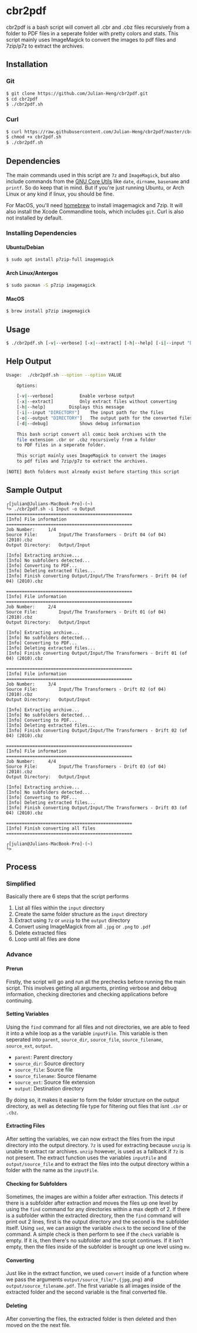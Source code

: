 # cbr2pdf
cbr2pdf is a bash script will convert all .cbr and .cbz files recursively from a folder to PDF files in a seperate folder with pretty colors and stats. This script mainly uses ImageMagick to convert the images to pdf files and 7zip/p7z to extract the archives.

## Installation
### Git
```sh
$ git clone https://github.com/Julian-Heng/cbr2pdf.git
$ cd cbr2pdf
$ ./cbr2pdf.sh
```
### Curl
```sh
$ curl https://raw.githubusercontent.com/Julian-Heng/cbr2pdf/master/cbr2pdf.sh > cbr2pdf.sh
$ chmod +x cbr2pdf.sh
$ ./cbr2pdf.sh
```

## Dependencies
The main commands used in this script are ```7z``` and ```ImageMagick```, but also include commands from the [GNU Core Utils](https://en.wikipedia.org/wiki/List_of_GNU_Core_Utilities_commands) like ```date```, ```dirname```, ```basename``` and ```printf```. So do keep that in mind. But if you're just running Ubuntu, or Arch Linux or any kind if linux, you should be fine.

For MacOS, you'll need [homebrew](https://brew.sh/) to install imagemagick and 7zip. It will also install the Xcode Commandline tools, which includes ```git```. Curl is also not installed by default.

### Installing Dependencies
#### Ubuntu/Debian
```sh
$ sudo apt install p7zip-full imagemagick
```
#### Arch Linux/Antergos
 ```sh
 $ sudo pacman -S p7zip imagemagick
 ```
#### MacOS
```sh
$ brew install p7zip imagemagick
```

## Usage
```sh
$ ./cbr2pdf.sh [-v|--verbose] [-x|--extract] [-h|--help] [-i|--input "DIRECTORY"] [-o|--output "DIRECTORY"] [-d|--debug]
```

## Help Output
```sh
Usage:	./cbr2pdf.sh --option --option VALUE

	Options:

	[-v|--verbose]			Enable verbose output
	[-x|--extract]			Only extract files without converting
	[-h|--help]			Displays this message
	[-i|--input "DIRECTORY"]	The input path for the files
	[-o|--output "DIRECTORY"]	The output path for the converted files
	[-d|--debug]			Shows debug information

	This bash script convert all comic book archives with the
	file extension .cbr or .cbz recursively from a folder
	to PDF files in a seperate folder.

	This script mainly uses ImageMagick to convert the images
	to pdf files and 7zip/p7z to extract the archives.

[NOTE] Both folders must already exist before starting this script
```

## Sample Output
```
┌[julian@Julians-MacBook-Pro]-(~)
└> ./cbr2pdf.sh -i Input -o Output
================================================
[Info] File information
================================================
Job Number:		1/4
Source File:		Input/The Transformers - Drift 04 (of 04) (2010).cbz
Output Directory:	Output/Input

[Info] Extracting archive...
[Info] No subfolders detected...
[Info] Converting to PDF...
[Info] Deleting extracted files...
[Info] Finish converting Output/Input/The Transformers - Drift 04 (of 04) (2010).cbz

================================================
[Info] File information
================================================
Job Number:		2/4
Source File:		Input/The Transformers - Drift 01 (of 04) (2010).cbz
Output Directory:	Output/Input

[Info] Extracting archive...
[Info] No subfolders detected...
[Info] Converting to PDF...
[Info] Deleting extracted files...
[Info] Finish converting Output/Input/The Transformers - Drift 01 (of 04) (2010).cbz

================================================
[Info] File information
================================================
Job Number:		3/4
Source File:		Input/The Transformers - Drift 02 (of 04) (2010).cbz
Output Directory:	Output/Input

[Info] Extracting archive...
[Info] No subfolders detected...
[Info] Converting to PDF...
[Info] Deleting extracted files...
[Info] Finish converting Output/Input/The Transformers - Drift 02 (of 04) (2010).cbz

================================================
[Info] File information
================================================
Job Number:		4/4
Source File:		Input/The Transformers - Drift 03 (of 04) (2010).cbz
Output Directory:	Output/Input

[Info] Extracting archive...
[Info] No subfolders detected...
[Info] Converting to PDF...
[Info] Deleting extracted files...
[Info] Finish converting Output/Input/The Transformers - Drift 03 (of 04) (2010).cbz

================================================
[Info] Finish converting all files
================================================

┌[julian@Julians-MacBook-Pro]-(~)
└>
```

## Process
### Simplified
Basically there are 6 steps that the script performs

  1. List all files within the ```input``` directory
  2. Create the same folder structure as the ```input``` directory
  3. Extract using ```7z``` or ```unzip``` to the ```output``` directory
  4. Convert using ImageMagick from all ```.jpg``` or ```.png``` to ```.pdf```
  5. Delete extracted files
  6. Loop until all files are done

### Advance
#### Prerun
Firstly, the script will go and run all the prechecks before running the main script. This involves getting all arguments, printing verbose and debug information, checking directories and checking applications before continuing.

#### Setting Variables
Using the ```find``` command for all files and not directories, we are able to feed it into a while loop as a the variable ```inputFile```. This variable is then seperated into ```parent```, ```source_dir```, ```source_file```, ```source_filename```, ```source_ext```, ```output```.

  * ```parent```: Parent directory
  * ```source_dir```: Source directory
  * ```source_file```: Source file
  * ```source_filename```: Source filename
  * ```source_ext```: Source file extension
  * ```output```: Destination directory
  
By doing so, it makes it easier to form the folder structure on the output directory, as well as detecting file type for filtering out files that isnt ```.cbr``` or ```.cbz```.

#### Extracting Files
After setting the variables, we can now extract the files from the input directory into the output directory. ```7z``` is used for extracting because ```unzip``` is unable to extract rar archives. ```unzip``` however, is used as a fallback if ```7z``` is not present. The extract function uses the variables ```inputFile``` and ```output/source_file``` and to extract the files into the output directory within a folder with the name as the ```inputFile```.

#### Checking for Subfolders
Sometimes, the images are within a folder after extraction. This detects if there is a subfolder after extraction and moves the files up one level by using the ```find``` command for any directories within a max depth of 2. If there is a subfolder within the extracted directory, then the ```find``` command will print out 2 lines, first is the output directory and the second is the subfolder itself. Using ```sed```, we can assign the variable ```check``` to the second line of the command. A simple check is then perform to see if the ```check``` variable is empty. If it is, then there's no subfolder and the script continues. If it isn't empty, then the files inside of the subfolder is brought up one level using ```mv```.

#### Converting
Just like in the extract function, we used ```convert``` inside of a function where we pass the arguments ```output/source_file/*.{jpg,png}``` and ```output/source_filename.pdf```. The first variable is all images inside of the extracted folder and the second variable is the final converted file.

#### Deleting
After converting the files, the extracted folder is then deleted and then moved on the the next file.
